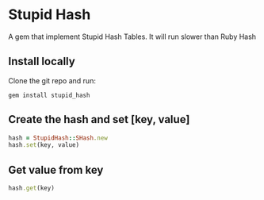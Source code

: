 # Stupid Hash
A gem that implement Stupid Hash Tables. It will run slower than Ruby Hash

## Install locally
Clone the git repo and run:
```
gem install stupid_hash
```

## Create the hash and set [key, value]
```ruby
hash = StupidHash::SHash.new
hash.set(key, value)
```

## Get value from key
```ruby
hash.get(key)
```
